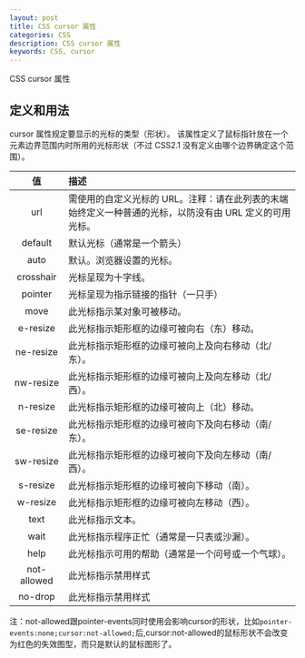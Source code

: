 ```yaml
---
layout: post
title: CSS cursor 属性
categories: CSS
description: CSS cursor 属性
keywords: CSS, cursor
---
```


CSS cursor 属性

## 定义和用法
cursor 属性规定要显示的光标的类型（形状）。
该属性定义了鼠标指针放在一个元素边界范围内时所用的光标形状（不过 CSS2.1 没有定义由哪个边界确定这个范围）。

| 值 |描述 |
| :---: | :--- |
|url	|需使用的自定义光标的 URL。注释：请在此列表的末端始终定义一种普通的光标，以防没有由 URL 定义的可用光标。
|default	|默认光标（通常是一个箭头）
|auto	|默认。浏览器设置的光标。
|crosshair	|光标呈现为十字线。
|pointer	|光标呈现为指示链接的指针（一只手）
|move	|此光标指示某对象可被移动。
|e-resize	|此光标指示矩形框的边缘可被向右（东）移动。
|ne-resize	|此光标指示矩形框的边缘可被向上及向右移动（北/东）。
|nw-resize	|此光标指示矩形框的边缘可被向上及向左移动（北/西）。
|n-resize	|此光标指示矩形框的边缘可被向上（北）移动。
|se-resize	|此光标指示矩形框的边缘可被向下及向右移动（南/东）。
|sw-resize	|此光标指示矩形框的边缘可被向下及向左移动（南/西）。
|s-resize	|此光标指示矩形框的边缘可被向下移动（南）。
|w-resize	|此光标指示矩形框的边缘可被向左移动（西）。
|text	|此光标指示文本。
|wait	|此光标指示程序正忙（通常是一只表或沙漏）。
|help	|此光标指示可用的帮助（通常是一个问号或一个气球）。
|not-allowed  |此光标指示禁用样式
| no-drop  |此光标指示禁用样式

注：not-allowed跟pointer-events同时使用会影响cursor的形状，比如`pointer-events:none;cursor:not-allowed;`后,cursor:not-allowed的鼠标形状不会改变为红色的失效图型，而只是默认的鼠标图形了。